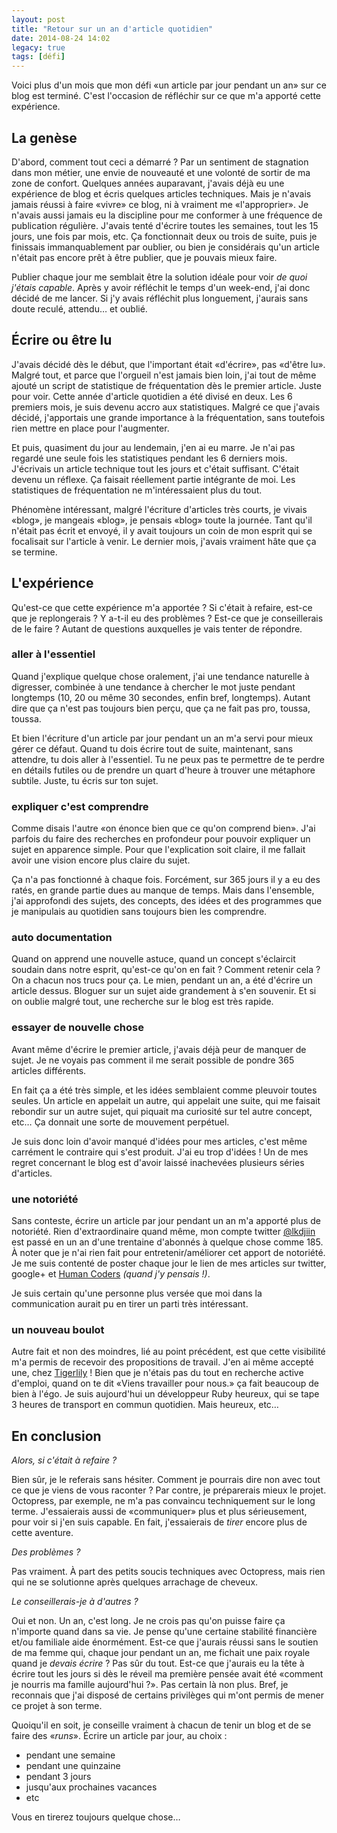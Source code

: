 ```yaml
---
layout: post
title: "Retour sur un an d'article quotidien"
date: 2014-08-24 14:02
legacy: true
tags: [défi]
---
```


Voici plus d'un mois que mon défi «un article par jour pendant un an» sur ce
blog est terminé. C'est l'occasion de réfléchir sur ce que m'a
apporté cette expérience.

<!-- more -->

La genèse
---------

D'abord, comment tout ceci a démarré ? Par un sentiment de stagnation dans mon
métier, une envie de nouveauté et une volonté de sortir de ma zone de confort.
Quelques années auparavant, j'avais déjà eu une expérience de blog et écris
quelques articles techniques. Mais je n'avais jamais réussi à faire «vivre» ce
blog, ni à vraiment me «l'approprier». Je n'avais aussi jamais eu la discipline
pour me conformer à une fréquence de publication régulière. J'avais tenté
d'écrire toutes les semaines, tout les 15 jours, une fois par mois, etc. Ça
fonctionnait deux ou trois de suite, puis je finissais immanquablement par
oublier, ou bien je considérais qu'un article n'était pas encore prêt à être
publier, que je pouvais mieux faire.

Publier chaque jour me semblait être la solution idéale pour voir *de
quoi j'étais capable*. Après y avoir réfléchit le temps d'un week-end, j'ai
donc décidé de me lancer. Si j'y avais réfléchit plus longuement, j'aurais
sans doute reculé, attendu… et oublié.

Écrire ou être lu
-----------------

J'avais décidé dès le début, que l'important était «d'écrire», pas «d'être lu».
Malgré tout, et parce que l'orgueil n'est jamais bien loin, j'ai tout de même
ajouté un script de statistique de fréquentation dès le premier article. Juste
pour voir.  Cette année d'article quotidien a été divisé en deux. Les 6
premiers mois, je suis devenu accro aux statistiques. Malgré ce que j'avais
décidé, j'apportais une grande importance à la fréquentation, sans toutefois
rien mettre en place pour l'augmenter.

Et puis, quasiment du jour au lendemain, j'en ai eu marre. Je n'ai pas regardé
une seule fois les statistiques pendant les 6 derniers mois. J'écrivais un
article technique tout les jours et c'était suffisant. C'était devenu un réflexe.
Ça faisait réellement partie intégrante de moi.  Les statistiques de
fréquentation ne m'intéressaient plus du tout.

Phénomène intéressant, malgré l'écriture d'articles très courts, je vivais
«blog», je mangeais «blog», je pensais «blog» toute la journée. Tant qu'il
n'était pas écrit et envoyé, il y avait toujours un coin de mon esprit qui se
focalisait sur l'article à venir. Le dernier mois, j'avais vraiment hâte que ça
se termine.

L'expérience
------------

Qu'est-ce que cette expérience m'a apportée ? Si c'était à refaire, est-ce que
je replongerais ? Y a-t-il eu des problèmes ? Est-ce que je conseillerais de le
faire ? Autant de questions auxquelles je vais tenter de répondre.

### aller à l'essentiel

Quand j'explique quelque chose oralement, j'ai une tendance naturelle à
digresser, combinée à une tendance à chercher le mot juste pendant longtemps
(10, 20 ou même 30 secondes, enfin bref, longtemps). Autant dire que ça n'est
pas toujours bien perçu, que ça ne fait pas pro, toussa, toussa.

Et bien l'écriture d'un article par jour pendant un an m'a servi pour mieux
gérer ce défaut. Quand tu dois écrire tout de suite, maintenant, sans attendre,
tu dois aller à l'essentiel. Tu ne peux pas te permettre de te perdre en
détails futiles ou de prendre un quart d'heure à trouver une métaphore subtile.
Juste, tu écris sur ton sujet.

### expliquer c'est comprendre

Comme disais l'autre «on énonce bien que ce qu'on comprend bien».  J'ai parfois
du faire des recherches en profondeur pour pouvoir expliquer un sujet en
apparence simple. Pour que l'explication soit claire, il me fallait avoir une
vision encore plus claire du sujet.

Ça n'a pas fonctionné à chaque fois. Forcément, sur 365 jours il y a eu des
ratés, en grande partie dues au manque de temps. Mais dans l'ensemble, j'ai
approfondi des sujets, des concepts, des idées et des programmes que je
manipulais au quotidien sans toujours bien les comprendre.

### auto documentation

Quand on apprend une nouvelle astuce, quand un concept s'éclaircit soudain dans
notre esprit, qu'est-ce qu'on en fait ? Comment retenir cela ?  On a chacun nos
trucs pour ça. Le mien, pendant un an, a été d'écrire un article dessus.
Bloguer sur un sujet aide grandement à s'en souvenir. Et si on oublie malgré
tout, une recherche sur le blog est très rapide.

### essayer de nouvelle chose

Avant même d'écrire le premier article, j'avais déjà peur de manquer de sujet.
Je ne voyais pas comment il me serait possible de pondre 365 articles différents.

En fait ça a été très simple, et les idées semblaient comme pleuvoir toutes
seules. Un article en appelait un autre, qui appelait une suite, qui me faisait
rebondir sur un autre sujet, qui piquait ma curiosité sur tel autre concept, etc…
Ça donnait une sorte de mouvement perpétuel.

Je suis donc loin d'avoir manqué d'idées pour mes articles, c'est même carrément
le contraire qui s'est produit. J'ai eu trop d'idées ! Un de mes regret
concernant le blog est d'avoir laissé inachevées plusieurs séries d'articles.

### une notoriété

Sans conteste, écrire un article par jour pendant un an m'a apporté plus de
notoriété. Rien d'extraordinaire quand même, mon compte twitter [@lkdjiin](https://twitter.com/lkdjiin) est
passé en un an d'une trentaine d'abonnés à quelque chose comme 185.  À noter
que je n'ai rien fait pour entretenir/améliorer cet apport de notoriété.  Je me
suis contenté de poster chaque jour le lien de mes articles sur twitter,
google+ et [Human Coders](http://news.humancoders.com/) *(quand j'y pensais !)*.

Je suis certain qu'une personne plus versée que moi dans la communication
aurait pu en tirer un parti très intéressant.

### un nouveau boulot

Autre fait et non des moindres, lié au point précédent, est que cette
visibilité m'a permis de recevoir des propositions de travail. J'en ai même
accepté une, chez [Tigerlily](http://www.tigerlilyapps.com/) !  Bien que je n'étais pas du tout en recherche
active d'emploi, quand on te dit «Viens travailler pour nous.» ça fait beaucoup
de bien à l'égo.  Je suis aujourd'hui un développeur Ruby heureux, qui se tape
3 heures de transport en commun quotidien. Mais heureux, etc…

En conclusion
-------------

*Alors, si c'était à refaire ?*

Bien sûr, je le referais sans hésiter. Comment je pourrais dire non avec tout
ce que je viens de vous raconter ? Par contre, je préparerais mieux le projet.
Octopress, par exemple, ne m'a pas convaincu techniquement sur le long terme.
J'essaierais aussi de «communiquer» plus et plus sérieusement, pour voir si
j'en suis capable. En fait, j'essaierais de *tirer* encore plus de cette
aventure.

*Des problèmes ?*

Pas vraiment. À part des petits soucis techniques avec Octopress, mais rien
qui ne se solutionne après quelques arrachage de cheveux.

*Le conseillerais-je à d'autres ?*

Oui et non. Un an, c'est long. Je ne crois pas qu'on puisse faire ça n'importe
quand dans sa vie. Je pense qu'une certaine stabilité financière et/ou
familiale aide énormément. Est-ce que j'aurais réussi sans le soutien de ma
femme qui, chaque jour pendant un an, me fichait une paix royale quand je
*devais écrire* ? Pas sûr du tout. Est-ce que j'aurais eu la
tête à écrire tout les jours si dès le réveil ma première pensée avait été
«comment je nourris ma famille aujourd'hui ?». Pas certain là non plus.  Bref,
je reconnais que j'ai disposé de certains privilèges qui m'ont permis de mener
ce projet à son terme.

Quoiqu'il en soit, je conseille vraiment à chacun de tenir un blog et de se
faire des «*runs*». Écrire un article par jour, au choix :

- pendant une semaine
- pendant une quinzaine
- pendant 3 jours
- jusqu'aux prochaines vacances
- etc

Vous en tirerez toujours quelque chose…


